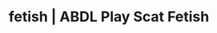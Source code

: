 ---
categories:
- NSFW Art
- AI Erotica
- Latex Fetish
- Virtual Sex
- Interactive NSFW
image: /assets/images/1747714157736.jpg
layout: post
schema:
  description: Premium adult content featuring ABDL Play, Scat Fetish. High-quality
    artwork with erotic themes.
  keywords:
  - Real Couples
  - ABDL Play
  - Scat Fetish
  - Ethical Porn
  - Shibari
  - ASMR Erotica
  - Queer Kinks
  name: 1747714157736 | ABDL Play Scat Fetish
  type: VisualArtwork
seo:
  description: Featured content with sensual ABDL Play, Scat Fetish. HD images available.
  keywords: ABDL Play, Scat Fetish
  og_image: /assets/images/1747714157736.jpg
  schema_type: VisualArtwork
tags:
- '#fetish'
- ABDL Play
- Scat Fetish
title: fetish | ABDL Play Scat Fetish
---